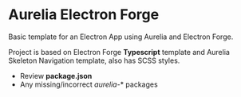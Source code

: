 # Aurelia Electron Forge

Basic template for an Electron App using Aurelia and Electron Forge.

Project is based on Electron Forge **Typescript** template and Aurelia Skeleton Navigation template, also has SCSS styles.

* Review **package.json**
* Any missing/incorrect *aurelia-** packages
